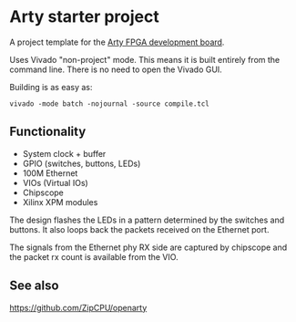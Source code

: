 # Arty starter project

A project template for the [Arty FPGA development board](https://store.digilentinc.com/arty-a7-artix-7-fpga-development-board-for-makers-and-hobbyists/).

Uses Vivado "non-project" mode. This means it is built entirely from the command line. There is no need to open the Vivado GUI. 

Building is as easy as:
```
vivado -mode batch -nojournal -source compile.tcl
```

## Functionality
* System clock + buffer
* GPIO (switches, buttons, LEDs)
* 100M Ethernet
* VIOs (Virtual IOs)
* Chipscope
* Xilinx XPM modules

The design flashes the LEDs in a pattern determined by the switches and buttons. It also loops back the packets received on the Ethernet port. 

The signals from the Ethernet phy RX side are captured by chipscope and the packet rx count is available from the VIO.

## See also

https://github.com/ZipCPU/openarty


